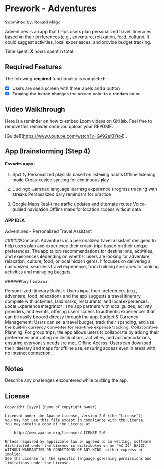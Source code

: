 # Prework - Adventures

Submitted by: Ronald Milgo

Adventures is an app that helps users plan personalized travel itineraries based on their preferences (e.g., adventure, relaxation, food, culture). It could suggest activities, local experiences, and provide budget tracking.

Time spent: **X** hours spent in total

## Required Features

The following **required** functionality is completed:

- [x] Users are see a screen with three labels and a button
- [x] Tapping the button changes the screen color to a random color
 
## Video Walkthrough

Here is a reminder on how to embed Loom videos on GitHub. Feel free to remove this reminder once you upload your README. 

[Guide]](https://www.youtube.com/watch?v=GA92eKlYio4) .

## App Brainstorming (Step 4)
#### Favorite apps:
1. Spotify
Personalized playlists based on listening habits
Offline listening mode
Cross-device syncing for continuous play

2. Duolingo
Gamified language learning experience
Progress tracking with streaks
Personalized daily reminders for practice

3. Google Maps
Real-time traffic updates and alternate routes
Voice-guided navigation
Offline maps for location access without data

#### APP IDEA
Adventures - Personalized Travel Assistant

######Concept:
Adventures is a personalized travel assistant designed to help users plan and experience their dream trips based on their unique preferences. The app tailors recommendations for destinations, activities, and experiences depending on whether users are looking for adventure, relaxation, culture, food, or local hidden gems. It focuses on delivering a customized, seamless travel experience, from building itineraries to booking activities and managing budgets.

######Key Features:

Personalized Itinerary Builder: Users input their preferences (e.g., adventure, food, relaxation), and the app suggests a travel itinerary, complete with activities, landmarks, restaurants, and local experiences.
Local Experience Integration: The app partners with local guides, activity providers, and events, offering users access to authentic experiences that can be easily booked directly through the app.
Budget & Currency Management: Users can set a travel budget, track their spending, and use the built-in currency converter for real-time expense tracking.
Collaborative Planning: For group trips, the app allows users to collaborate by adding their preferences and voting on destinations, activities, and accommodations, ensuring everyone’s needs are met.
Offline Access: Users can download their itinerary and maps for offline use, ensuring access even in areas with no internet connection.

## Notes

Describe any challenges encountered while building the app.

## License

    Copyright [yyyy] [name of copyright owner]

    Licensed under the Apache License, Version 2.0 (the "License");
    you may not use this file except in compliance with the License.
    You may obtain a copy of the License at

        http://www.apache.org/licenses/LICENSE-2.0

    Unless required by applicable law or agreed to in writing, software
    distributed under the License is distributed on an "AS IS" BASIS,
    WITHOUT WARRANTIES OR CONDITIONS OF ANY KIND, either express or implied.
    See the License for the specific language governing permissions and
    limitations under the License.
